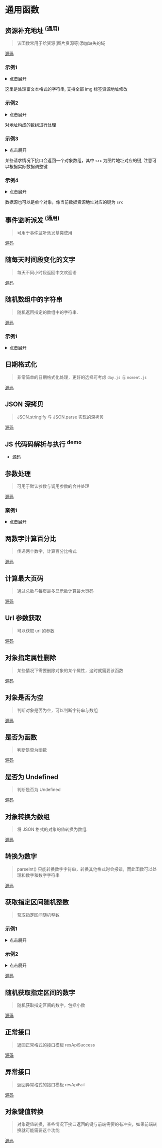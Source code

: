 # 通用函数

## 资源补充地址 <sup>(通用)</sup>

> 该函数常用于给资源(图片资源等)添加缺失的域

[源码](https://github.com/Jesonhu/fu-js/blob/master/utils/addAssetsBaseUrl.js)

### 示例1

<details>
<summary>点击展开</summary>

```js
const str1 = '<img src="/aa.png" /><span>1</span><img src="/aa.png" /><span>1</span><img src="/aa.png" />';
addAssetsBaseUrl(str1, false, 'http://www.baidu.com');
// => <img src="http://www.baidu.com/aa.png" /><span>1</span><img src="http://www.baidu.com/aa.png" /><span>1</span><img src="http://www.baidu.com/aa.png" />
```
</details>

这里是处理富文本格式的字符串, 支持全部 img 标签资源地址修改

### 示例2

<details>
<summary>点击展开</summary>

```js
const arr1 = ['/a.jpg', '/b.jpg', '/c.jpg']
addAssetsBaseUrl(arr1, false, 'http://hello.com')
// => ['http://hello.com/a.jpg', 'http://hello.com/b.jpg', 'http://hello.com/c.jpg']
```
</details>

对地址构成的数组进行处理

### 示例3

<details>
<summary>点击展开</summary>

```js
const arr1 = [{src: '/a.jpg'}, {src: '/b.jpg'}, {src: '/c.jpg'}]
addAssetsBaseUrl(arr1, 'src', 'http://hello.com')
// => [{src: 'http://hello.com/a.jpg'}, {src: 'http://hello.com/b.jpg'}, {src: 'http://hello.com/c.jpg'}]
```
</details>

某些请求情况下接口会返回一个对象数组，其中 `src` 为图片地址对应的键, 注意可以根据实际数据调整键

### 示例4

<details>
<summary>点击展开</summary>

```js
const obj1 = { src: '/a.jpg' }
const s = addAssetsBaseUrl(obj1, 'src', 'http://test.com')
//=> { src: 'http://test.com/a.jpg' }
```
</details>

数据源也可以是单个对象，像当前数据资源地址对应的键为 `src`

## 事件监听派发 <sup>(通用)</sup>

> 可用于事件监听派发基类使用

[源码](https://github.com/Jesonhu/fu-js/blob/master/utils/CustomEventEmitter.js)


## 随每天时间段变化的文字

> 每天不同小时段返回中文欢迎语

[源码](https://github.com/Jesonhu/fu-js/blob/master/utils/chTimeHello.js)

## 随机数组中的字符串

> 随机返回指定的数组中的字符串.

[源码](https://github.com/Jesonhu/fu-js/blob/master/utils/welcomeFromArr.js)

### 示例1

<details>
<summary>点击展开</summary>

```js
const arr = ['休息一会儿吧', '准备吃什么呢?', '我猜你可能累了']
welcomeFromArr(arr)
// => 随机数组中的内容
```

</details>


## 日期格式化

> 非常简单的日期格式化处理，更好的选择可考虑 `day.js` 与 `moment.js`

[源码](https://github.com/Jesonhu/fu-js/blob/master/utils/dateFormat.js)


## JSON 深拷贝

> JSON.stringify 与 JSON.parse 实现的深拷贝

[源码](https://github.com/Jesonhu/fu-js/blob/master/utils/deepClone.js)


## JS 代码码解析与执行 <sup>demo</sup>

+ [源码](https://github.com/Jesonhu/fu-js/blob/master/utils/executejs.js)

## 参数处理

> 可用于默认参数与调用参数的合并处理

[源码](https://github.com/Jesonhu/fu-js/blob/master/utils/extend.js)

### 案例1

<details>
<summary>点击展开</summary>

```js

```

</details>


## 两数字计算百分比

> 传递两个数字，计算百分比格式

[源码](https://github.com/Jesonhu/fu-js/blob/master/utils/getNumberPercent.js)


## 计算最大页码

> 通过总数与每页最多显示数计算最大页码

[源码](https://github.com/Jesonhu/fu-js/blob/master/utils/getPaginationPageCount.js)


## Url 参数获取

> 可以获取 url 的参数

[源码](https://github.com/Jesonhu/fu-js/blob/master/utils/getQueryParameters.js)


## 对象指定属性删除

> 某些情况下需要删除对象的某个属性，这时就需要该函数

[源码](https://github.com/Jesonhu/fu-js/blob/master/utils/hideSourceName.js)

## 对象是否为空

> 判断对象是否为空，可以判断字符串与数组

[源码](https://github.com/Jesonhu/fu-js/blob/master/utils/isEmpty.js)

## 是否为函数

> 判断是否为函数

[源码](https://github.com/Jesonhu/fu-js/blob/master/utils/isFunction.js)

## 是否为 Undefined

> 判断是否为 Undefined

[源码](https://github.com/Jesonhu/fu-js/blob/master/utils/isUndefined.js)

## 对象转换为数组

> 将 JSON 格式的对象的值转换为数组.

[源码](https://github.com/Jesonhu/fu-js/blob/master/utils/obj2Arr.js)

## 转换为数字

> parseInt() 只能转换数字字符串，转换其他格式时会报错，而此函数可以处理和数字和数字字符串

[源码](https://github.com/Jesonhu/fu-js/blob/master/utils/toInt.js)

## 获取指定区间随机整数

> 获取指定区间随机整数

### 示例1

<details>
<summary>点击展开</summary>

```js
randomIntegerNumFromRange(2, 3)
// => 2~3 直接的整数，包含 2 与 3
```

</details>

### 示例2

<details>
<summary>点击展开</summary>

```js
randomIntegerNumFromRange(2.1, 3.1)
// => 2~3 直接的整数，包含 2 与 3
```

</details>

[源码](https://github.com/Jesonhu/fu-js/blob/master/utils/randomIntegerNumFromRange.js)


## 随机获取指定区间的数字

> 随机获取指定区间的数字，包括小数

[源码](https://github.com/Jesonhu/fu-js/blob/master/utils/randomNumFromRange.js)

## 正常接口

> 返回正常格式的接口模板 resApiSuccess

[源码](https://github.com/Jesonhu/fu-js/blob/master/utils/resApiSuccess.js)

## 异常接口

> 返回异常格式的接口模板 resApiFail

[源码](https://github.com/Jesonhu/fu-js/blob/master/utils/resApiFail.js)

## 对象键值转换

> 对象键值转换，某些情况下接口返回的键与前端需要的有冲突，如果前端转换就可能需要这个功能

[源码](https://github.com/Jesonhu/fu-js/blob/master/utils/sourceNameConversion.js)